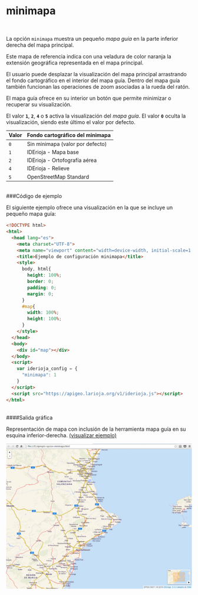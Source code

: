 # minimapa
<br />

La opción `minimapa` muestra un pequeño *mapa guía* en la parte inferior derecha del mapa principal.

Este mapa de referencia indica con una veladura de color naranja la extensión geográfica representada en el mapa principal.

El usuario puede desplazar la visualización del mapa principal arrastrando el fondo cartográfico en el interior del mapa guía. Dentro del mapa guía también funcionan las operaciones de zoom asociadas a la rueda del ratón.

El mapa guía ofrece en su interior un botón que permite minimizar o recuperar su visualización.

El valor **`1`**, **`2`**, **`4`** o **`5`** activa la visualización del *mapa guía*. El valor **`0`** oculta la visualización, siendo este último el valor por defecto.

|Valor|Fondo cartográfico del minimapa
---|---
`0`|Sin minimapa (valor por defecto)
`1`|IDErioja - Mapa base
`2`|IDErioja - Ortofografía aérea
`4`|IDErioja - Relieve
`5`|OpenStreetMap Standard

<br />
###Código de ejemplo
<br />

El siguiente ejemplo ofrece una visualización en la que se incluye un pequeño mapa guía:

```html
<!DOCTYPE html>
<html>
  <head lang="es">
    <meta charset="UTF-8">
    <meta name="viewport" content="width=device-width, initial-scale=1.0, maximum-scale=1.0, user-scalable=no" />
    <title>Ejemplo de configuración minimapa</title>
    <style>
      body, html{
        height: 100%;
        border: 0;
        padding: 0;
        margin: 0;
      }
      #map{
        width: 100%;
        height: 100%;
      }
    </style>
  </head>
  <body>
    <div id="map"></div>
  </body>
  <script>
    var iderioja_config = {
      "minimapa": 1
    }
  </script>
  <script src="https://apigeo.larioja.org/v1/iderioja.js"></script>
</html>
```

<br />
####Salida gráfica
<br />

Representación de mapa con inclusión de la herramienta mapa guía en su esquina inferior-derecha. [(visualizar ejemplo)](https://iderioja.github.io/doc_api_iderioja/ejemplo_opcion_minimapa)

![Ejemplo opción minimapa](/img/opciones_minimapa_salida_grafica.jpg "Ejemplo opción minimapa")
